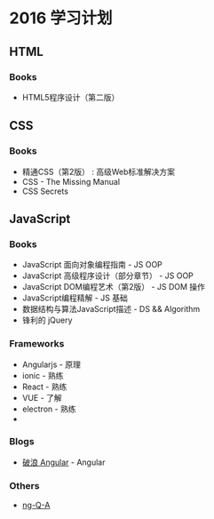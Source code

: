 2016 学习计划
==========

## HTML

### Books

* HTML5程序设计（第二版）

## CSS

### Books
* 精通CSS（第2版） : 高级Web标准解决方案
* CSS - The Missing Manual
* CSS Secrets

## JavaScript

### Books
* JavaScript 面向对象编程指南       - JS OOP
* JavaScript 高级程序设计（部分章节） - JS OOP
* JavaScript DOM编程艺术（第2版）     - JS DOM 操作
* JavaScript编程精解                - JS 基础
* 数据结构与算法JavaScript描述      - DS && Algorithm
* 锋利的 jQuery

### Frameworks
* Angularjs         - 原理
* ionic             - 熟练
* React             - 熟练
* VUE               - 了解
* electron          - 熟练
* 

### Blogs
* [破浪 Angular](http://www.cnblogs.com/whitewolf/category/404298.html)   - Angular

### Others
* [ng-Q-A](./ng-Q-A.md)